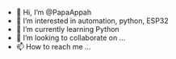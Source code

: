 - 👋 Hi, I’m @PapaAppah
- 👀 I’m interested in automation, python, ESP32
- 🌱 I’m currently learning Python
- 💞️ I’m looking to collaborate on ...
- 📫 How to reach me ...

<!---
PapaAppah/PapaAppah is a ✨ special ✨ repository because its `README.md` (this file) appears on your GitHub profile.
You can click the Preview link to take a look at your changes.
--->
